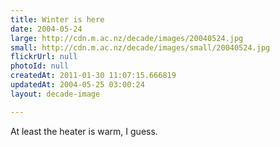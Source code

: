 ```yaml
---
title: Winter is here
date: 2004-05-24
large: http://cdn.m.ac.nz/decade/images/20040524.jpg
small: http://cdn.m.ac.nz/decade/images/small/20040524.jpg
flickrUrl: null
photoId: null
createdAt: 2011-01-30 11:07:15.666819
updatedAt: 2004-05-25 03:00:24
layout: decade-image

---
```

At least the heater is warm, I guess.
